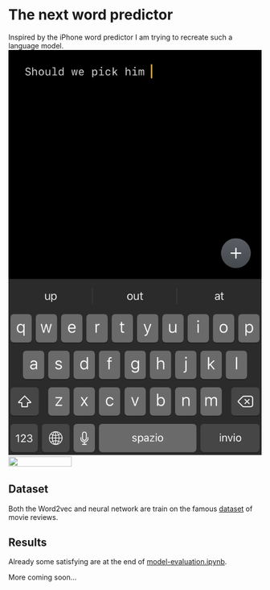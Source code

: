 # The next word predictor
Inspired by the iPhone word predictor I am trying to recreate such a language model.
![inspiration](images/iphone-texting-support.jpg)
<img src="inspiration" width="50%" height="50%">

## Dataset
Both the Word2vec and neural network are train on the famous [dataset](http://ai.stanford.edu/~amaas/data/sentiment/) of movie reviews.

## Results
Already some satisfying are at the end of [model-evaluation.ipynb](https://github.com/janfiszer/next-word-predictor/blob/main/model-evaluation.ipynb).

More coming soon...